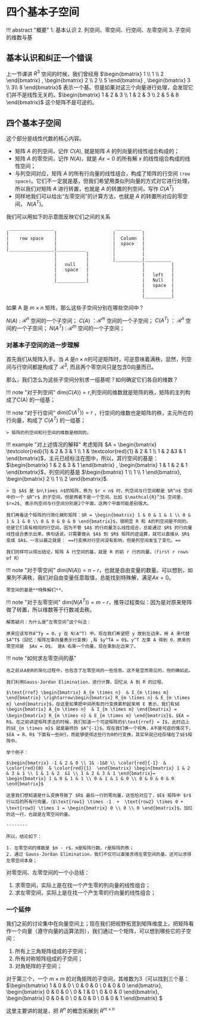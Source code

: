 # 四个基本子空间


!!! abstract "概要"
    1. 基本认识
    2. 列空间、零空间、行空间、左零空间
    3. 子空间的维数与基


## 基本认识和纠正一个错误

上一节课讲 $R^3$ 空间的时候，我们曾经用 $\begin{bmatrix} 1 \\ 1 \\ 2  \end{bmatrix} , \begin{bmatrix} 2 \\ 2 \\ 5 \end{bmatrix} , \begin{bmatrix} 3 \\ 3\\ 8 \end{bmatrix}$ 表示一个基。但是如果对这三个向量进行处理，会发现它们并不是线性无关的。$\begin{bmatrix} 1  & 2 & 3 \\ 1 & 2 & 3 \\ 2 & 5 & 8 \end{bmatrix}$ 这个矩阵不是可逆的。

## 四个基本子空间

这个部分是线性代数的核心内容。


- 矩阵 $A$ 的列空间，记作 $C(A)$, 就是矩阵 $A$ 的列向量的线性组合构成的；
- 矩阵 $A$ 的零空间，记作 $N(A)$，就是 $Ax = 0$ 的所有解 $x$ 的线性组合构成的线性空间；
- 与列空间对应，矩阵 $A$  的所有行向量的线性组合，构成了矩阵的行空间 `(row space)`。它们不一定就是基，但我们希望用类似列向量的方式对它进行处理，所以我们对矩阵 $A$ 进行转置，也就是 $A$ 的转置的列空间，写作 $C(A^T)$
- 同样地我们可以给出“左零空间”的计算方法，也就是 $A$ 的转置所对应的零空间， $N(A^T)$。

我们可以用如下的示意图反映它们之间的关系

```
 _________________                       __________
|                 |                     |          |
|    row space    |                     |  Column  |
|                 |                     |  space   |
|_________________|___________          |          |
                  |           |         |          |
                  |           |         |__________|__________
                  |   null    |                    |          |
                  |   space   |                    |          |
                  |           |                    |   left   |
                  |___________|                    |   Null   |
                                                   |   space  |
                                                   |          |
                                                   |__________|    

```


如果 A 是 $m \times n$ 矩阵，那么这些子空间分别在哪些空间中？

$N(A)$ : $\mathcal{R}^n$ 空间的一个子空间；
$C(A)$ ：$\mathcal{R}^m$ 空间的一个子空间；
$C(A^T)$ ： $\mathcal{R}^n$ 空间的一个子空间；
$N(A^T)$ : $\mathcal{R}^m$ 空间的一个子空间；


### 对基本子空间的进一步理解

首先我们从矩阵入手。当 $A$ 是$n \times n$的可逆矩阵时，可逆意味着满秩，显然，列空间与行空间都是构成了 $\mathcal{R}^3$, 而且两个零空间只是包含0向量而已。


那么，我们怎么为这些子空间分别求一组基呢？如何确定它们各自的维数？

!!! note "对于列空间"
    $\text{dim}(C(A)) = r$,列空间的维数就是矩阵的秩，矩阵的主列构成了C(A) 的一组基；

!!! note "对于行空间"
    $\text{dim}(C(A^T)) = r$ ，行空间的维数也是矩阵的秩，主元所在的行向量，构成了 $C(A^T)$ 的一组基；

    > 矩阵的列空间和行空间的维数是相同的。

!!! example "对上述情况的解释"
    考虑矩阵 $A = \begin{bmatrix} \textcolor{red}{1} & 2 & 3 & 1 \\ 1 & \textcolor{red}{1} & 2 & 1 \\ 1 & 2 &3 & 1 \end{bmatrix}$，主元已经标注在图中，所以，其行空间的基是：$\begin{bmatrix} 1 & 2 & 3 & 1 \end{bmatrix} , \begin{bmatrix} 1 & 1 & 2 & 1 \end{bmatrix}$，列空间的基是 $\begin{bmatrix} 1 \\ 1 \\ 1 \end{bmatrix}, \begin{bmatrix} 2 \\ 1 \\ 2 \end{bmatrix}$.

    > 当 $A$ 是 $n\times n$的矩阵，秩为 $r < n$ 时，列空间与行空间都是 $R^n$ 空间中的一个 $R^r$ 的子空间，但是两者不是一个空间。比如 $\mathcal{R}^3$ 空间里，$r=2$, 表示列空间与行空间分别是2个平面，这两个平面可能差别很大。

    我们再看这个矩阵的行简化梯形矩阵：$R = \begin{bmatrix} 1 & 0 & 1 & 1 \\ 0 & 1 & 1 & 0 \\ 0 & 0 & 0 & 0 \end{bmatrix}$，很明显 R 和 A的列空间是不同的。但是它们具有相同的行空间。因为不管 $A$ 的行向量怎么线性组合，总能通过 $R$ 的行向量线性组合表示出来，换句话说，只需要做从 $A$ 到 $R$ 矩阵的逆运算，就可以直接从 $R$ 变成 $A$。一言以蔽之就是： ==行变换对行空间没有影响，但是列空间发生了变化。==

    我们同样可以得出结论，矩阵 A 行空间的基，就是 R 的前 r 行的向量。（first r rows of R）

!!! note "对于零空间"
    $\text{dim}(N(A)) = n - r$，也就是自由变量的数量。可以想到，如果列不满秩，我们对自由变量任意取值，总能找到特殊解，满足$Ax = 0$。

    零空间的基是**特殊解们**。

!!! note "对于左零空间"
    $\text{dim}(N(A^T)) = m - r$，推导过程类似：因为是对原来矩阵做了转置，所以维数等于行数减去秩。

    解答疑问：为什么是“左零空间”这个叫法：

    原来应该写作A^Ty = 0，y 在 N(A^T) 中。现在我们希望把 y 放到左边来，用 A 来代替 $A^T$（回忆：矩阵左乘向量表示行变换）,有 $y^TA = 0$，y^T 左乘 A 得到 0，原来的零空间是  $Ax = 0$， 是A 右乘一个向量，现在乘到左边来了。


!!! note "如何求左零空间的基"

    在之前从A到R的简化过程中，也包含了左零空间的一些信息。这不是显而易见的，但的确如此。

    我们利用Gauss-Jordan Elimination，进行计算。回忆从 A 到 R 的过程。

    $\text{rref} \begin{bmatrix} A_{m \times n}  & I_{m \times m} \end{bmatrix} \rightarrow\begin{bmatrix} R_{m \times n} & E_{m \times m} \end{bmatrix}$，在这里如果把中间所有的行变换累积起来用 E 表示，我们有$E \begin{bmatrix} A_{m \times n}  & I_{m \times m} \end{bmatrix} = \begin{bmatrix} R_{m \times n} & E_{m \times m} \end{bmatrix}$，$EA = R$。在之前讲逆矩阵求法的时候，我们知道一个可逆矩阵的$\text{rref} = I$，此时边上的$E_{m \times m}$ 就是最终的 $A^{-1}$。现在我们换一个视角，A不是可逆的情况下，$EA = R，R$ 下面有一些0行，而能够使得这些行为0的行变换，其实早就已经存储在了$E$矩阵中。

    举个例子：

    $\begin{bmatrix} -1 & 2 & 0 \\ 1& -1&0 \\ \color{red}{-1}  & \color{red}{0}  & \color{red}{1}  \end{bmatrix} \begin{bmatrix} 1 & 2 & 3 & 1 \\ 1 & 1 & 2  &1 \\ 1 & 2 & 3 & 1 \end{bmatrix}= \begin{bmatrix} 1 & 0 & 1 & 1 \\ 0 & 1 & 1 & 0 \\ 0 & 0 & 0 & 0 \end{bmatrix}$

    这里我们想知道是什么变换导致了 $R$ 最后一行的零向量，这恰恰对应了，$E$ 矩阵中 $r$ 行以后的所有行向量，（$\text{row1} \times -1  +  \text{row2} \times 0 + \text{row3} \times 1 = \begin{bmatrix} 0 \\ 0 \\ 0 \end{bmatrix}$，加红的这一行，也就是左零空间的基。

    --------

    所以，结论如下：

    1. 左零空间的维数是 $m - r$，m是矩阵行数，r是矩阵的秩；
    2. 通过 Gauss-Jordan Elimination，我们不仅可以直接求得左零空间的基，还可以求得左零空间本身；


对零空间、左零空间的一个小总结：

1. 求零空间，实际上是在找一个产生零的列向量的线性组合；
2. 求左零空间，实际上是在找一个产生零的行向量的线性组合；


### 一个延伸


我们之前的讨论集中在向量空间上；现在我们把视野拓宽到矩阵维度上，把矩阵看作一个向量（遵守向量的运算法则），我们通过一个矩阵，可以想到哪些它的子空间：

1. 所有上三角矩阵组成的子空间；
2. 所有对称矩阵组成的子空间；
3. 对角矩阵的子空间；

对于第三个，一个 $m \times m$ 的对角矩阵的子空间，其维数为3（可以找到三个基：$\begin{bmatrix} 1 & 0 & 0 \\ 0 & 0 & 0 \\ 0 & 0 & 0 \end{bmatrix}, \begin{bmatrix} 0 & 0 & 0 \\ 0 & 1 & 0 \\ 0 & 0 & 0 \end{bmatrix},
\begin{bmatrix} 0 & 0 & 0 \\ 0 & 0 & 0 \\ 0 & 0 & 1 \end{bmatrix}
$

这里主要讲的就是，把 $R^n$ 的概念拓展到 $R^{m \times n}$